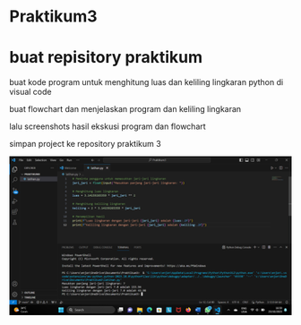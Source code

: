 # Praktikum3
<h1>buat repisitory praktikum</h1>
<p>buat kode program untuk menghitung luas dan keliling lingkaran python di visual code</p>
<p>buat flowchart dan menjelaskan program dan keliling lingkaran </p>
<p>lalu screenshots hasil ekskusi program dan flowchart</p>
<p>simpan project ke repository praktikum 3</p>

![gambar](ss.png)
